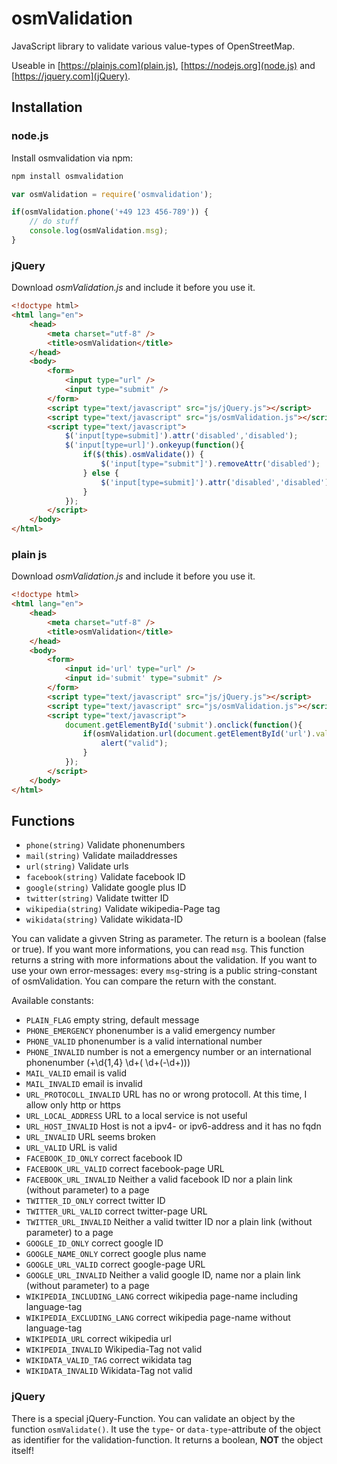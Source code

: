 # osmValidation
JavaScript library to validate various value-types of OpenStreetMap.

Useable in [https://plainjs.com](plain.js), [https://nodejs.org](node.js) and [https://jquery.com](jQuery).

## Installation
### node.js
Install osmvalidation via npm:

```bash
npm install osmvalidation
```

```javascript
var osmValidation = require('osmvalidation');

if(osmValidation.phone('+49 123 456-789')) {
    // do stuff
    console.log(osmValidation.msg);
}
```

### jQuery
Download *osmValidation.js* and include it before you use it.

```html
<!doctype html>
<html lang="en">
    <head>
        <meta charset="utf-8" />
        <title>osmValidation</title>
    </head>
    <body>
        <form>
            <input type="url" />
            <input type="submit" />
        </form>
        <script type="text/javascript" src="js/jQuery.js"></script>
        <script type="text/javascript" src="js/osmValidation.js"></script>
        <script type="text/javascript">
            $('input[type=submit]').attr('disabled','disabled');
            $('input[type=url]').onkeyup(function(){
                if($(this).osmValidate()) {
                    $('input[type="submit"]').removeAttr('disabled');
                } else {
                    $('input[type=submit]').attr('disabled','disabled');
                }
            });
        </script>
    </body>
</html>
```

### plain js
Download *osmValidation.js* and include it before you use it.

```html
<!doctype html>
<html lang="en">
    <head>
        <meta charset="utf-8" />
        <title>osmValidation</title>
    </head>
    <body>
        <form>
            <input id='url' type="url" />
            <input id='submit' type="submit" />
        </form>
        <script type="text/javascript" src="js/jQuery.js"></script>
        <script type="text/javascript" src="js/osmValidation.js"></script>
        <script type="text/javascript">
            document.getElementById('submit').onclick(function(){
            	if(osmValidation.url(document.getElementById('url').value) {
                	alert("valid");
                }
            });
        </script>
    </body>
</html>
```

## Functions
* `phone(string)` Validate phonenumbers
* `mail(string)` Validate mailaddresses
* `url(string)` Validate urls
* `facebook(string)` Validate facebook ID
* `google(string)` Validate google plus ID
* `twitter(string)` Validate twitter ID
* `wikipedia(string)` Validate wikipedia-Page tag
* `wikidata(string)` Validate wikidata-ID

You can validate a givven String as parameter. The return is a boolean (false or true). If you want more informations, you can read `msg`. This function returns a string with more informations about the validation. If you want to use your own error-messages: every `msg`-string is a public string-constant of osmValidation. You can compare the return with the constant.

Available constants:
* `PLAIN_FLAG` empty string, default message
* `PHONE_EMERGENCY` phonenumber is a valid emergency number
* `PHONE_VALID` phonenumber is a valid international number
* `PHONE_INVALID` number is not a emergency number or an international phonenumber (\+\d{1,4} \d+( \d+(-\d+)))
* `MAIL_VALID` email is valid
* `MAIL_INVALID` email is invalid
* `URL_PROTOCOLL_INVALID` URL has no or wrong protocoll. At this time, I allow only http or https
* `URL_LOCAL_ADDRESS` URL to a local service is not useful
* `URL_HOST_INVALID` Host is not a ipv4- or ipv6-address and it has no fqdn
* `URL_INVALID` URL seems broken
* `URL_VALID` URL is valid
* `FACEBOOK_ID_ONLY` correct facebook ID
* `FACEBOOK_URL_VALID` correct facebook-page URL
* `FACEBOOK_URL_INVALID` Neither a valid facebook ID nor a plain link (without parameter) to a page
* `TWITTER_ID_ONLY` correct twitter ID
* `TWITTER_URL_VALID` correct twitter-page URL
* `TWITTER_URL_INVALID` Neither a valid twitter ID nor a plain link (without parameter) to a page
* `GOOGLE_ID_ONLY` correct google ID
* `GOOGLE_NAME_ONLY` correct google plus name
* `GOOGLE_URL_VALID` correct google-page URL
* `GOOGLE_URL_INVALID` Neither a valid google ID, name nor a plain link (without parameter) to a page
* `WIKIPEDIA_INCLUDING_LANG` correct wikipedia page-name including language-tag
* `WIKIPEDIA_EXCLUDING_LANG` correct wikipedia page-name without language-tag
* `WIKIPEDIA_URL` correct wikipedia url
* `WIKIPEDIA_INVALID` Wikipedia-Tag not valid        
* `WIKIDATA_VALID_TAG` correct wikidata tag
* `WIKIDATA_INVALID` Wikidata-Tag not valid

### jQuery
There is a special jQuery-Function. You can validate an object by the function `osmValidate()`. It use the `type`- or `data-type`-attribute of the object as identifier for the validation-function. It returns a boolean, **NOT** the object itself!
